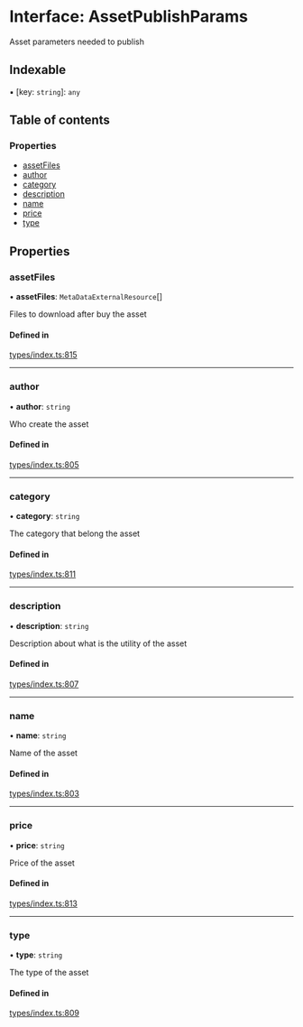 # Interface: AssetPublishParams

Asset parameters needed to publish

## Indexable

▪ [key: `string`]: `any`

## Table of contents

### Properties

- [assetFiles](AssetPublishParams.md#assetfiles)
- [author](AssetPublishParams.md#author)
- [category](AssetPublishParams.md#category)
- [description](AssetPublishParams.md#description)
- [name](AssetPublishParams.md#name)
- [price](AssetPublishParams.md#price)
- [type](AssetPublishParams.md#type)

## Properties

### assetFiles

• **assetFiles**: `MetaDataExternalResource`[]

Files to download after buy the asset

#### Defined in

[types/index.ts:815](https://github.com/nevermined-io/react-components/blob/663e47a/catalog/src/types/index.ts#L815)

___

### author

• **author**: `string`

Who create the asset

#### Defined in

[types/index.ts:805](https://github.com/nevermined-io/react-components/blob/663e47a/catalog/src/types/index.ts#L805)

___

### category

• **category**: `string`

The category that belong the asset

#### Defined in

[types/index.ts:811](https://github.com/nevermined-io/react-components/blob/663e47a/catalog/src/types/index.ts#L811)

___

### description

• **description**: `string`

Description about what is the utility of the asset

#### Defined in

[types/index.ts:807](https://github.com/nevermined-io/react-components/blob/663e47a/catalog/src/types/index.ts#L807)

___

### name

• **name**: `string`

Name of the asset

#### Defined in

[types/index.ts:803](https://github.com/nevermined-io/react-components/blob/663e47a/catalog/src/types/index.ts#L803)

___

### price

• **price**: `string`

Price of the asset

#### Defined in

[types/index.ts:813](https://github.com/nevermined-io/react-components/blob/663e47a/catalog/src/types/index.ts#L813)

___

### type

• **type**: `string`

The type of the asset

#### Defined in

[types/index.ts:809](https://github.com/nevermined-io/react-components/blob/663e47a/catalog/src/types/index.ts#L809)
